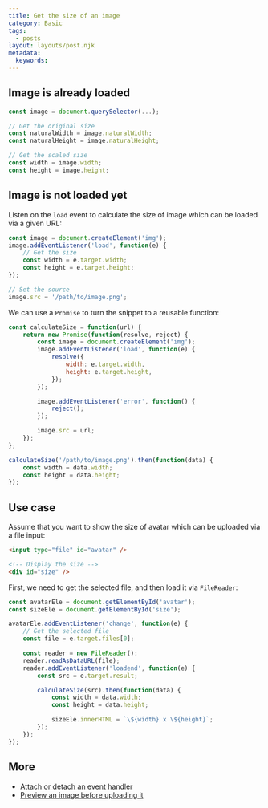 ```yaml
---
title: Get the size of an image
category: Basic
tags:
  - posts
layout: layouts/post.njk
metadata:
  keywords:
---
```


## Image is already loaded

```js
const image = document.querySelector(...);

// Get the original size
const naturalWidth = image.naturalWidth;
const naturalHeight = image.naturalHeight;

// Get the scaled size
const width = image.width;
const height = image.height;
```

## Image is not loaded yet

Listen on the `load` event to calculate the size of image which can be loaded via a given URL:

```js
const image = document.createElement('img');
image.addEventListener('load', function(e) {
    // Get the size
    const width = e.target.width;
    const height = e.target.height;
});

// Set the source
image.src = '/path/to/image.png';
```

We can use a `Promise` to turn the snippet to a reusable function:

```js
const calculateSize = function(url) {
    return new Promise(function(resolve, reject) {
        const image = document.createElement('img');
        image.addEventListener('load', function(e) {
            resolve({
                width: e.target.width,
                height: e.target.height,
            });
        });

        image.addEventListener('error', function() {
            reject();
        });

        image.src = url;
    });
};

calculateSize('/path/to/image.png').then(function(data) {
    const width = data.width;
    const height = data.height;
});
```

## Use case

Assume that you want to show the size of avatar which can be uploaded via a file input:

```html
<input type="file" id="avatar" />

<!-- Display the size -->
<div id="size" />
```

First, we need to get the selected file, and then load it via `FileReader`:

```js
const avatarEle = document.getElementById('avatar');
const sizeEle = document.getElementById('size');

avatarEle.addEventListener('change', function(e) {
    // Get the selected file
    const file = e.target.files[0];

    const reader = new FileReader();
    reader.readAsDataURL(file);
    reader.addEventListener('loadend', function(e) {
        const src = e.target.result;

        calculateSize(src).then(function(data) {
            const width = data.width;
            const height = data.height;

            sizeEle.innerHTML = `\${width} x \${height}`;
        });
    });
});
```

## More

* [Attach or detach an event handler](/attach-or-detach-an-event-handler)
* [Preview an image before uploading it](/preview-an-image-before-uploading-it)